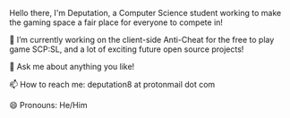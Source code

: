 Hello there, I'm Deputation, a Computer Science student working to make the gaming space a fair place for everyone to compete in!

🔭 I’m currently working on the client-side Anti-Cheat for the free to play game SCP:SL, and a lot of exciting future open source projects!

💬 Ask me about anything you like!

📫 How to reach me: deputation8 at protonmail dot com

😄 Pronouns: He/Him
